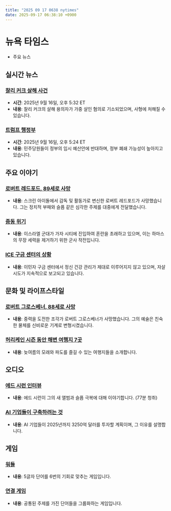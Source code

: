 ```yaml
---
title: "2025 09 17 0638 nytimes"
date: 2025-09-17 06:38:10 +0900
---
```


# 뉴욕 타임스
- 주요 뉴스

## 실시간 뉴스

### [찰리 커크 살해 사건](https://www.nytimes.com/live/2025/09/16/us/kirk-shooting-suspect-charges)
- **시간**: 2025년 9월 16일, 오후 5:32 ET
- **내용**: 찰리 커크의 살해 용의자가 가중 살인 혐의로 기소되었으며, 사형에 처해질 수 있습니다.
### [트럼프 행정부](https://www.nytimes.com/live/2025/09/16/us/trump-news)
- **시간**: 2025년 9월 16일, 오후 5:24 ET
- **내용**: 민주당원들이 정부의 임시 예산안에 반대하며, 정부 폐쇄 가능성이 높아지고 있습니다.

## 주요 이야기

### [로버트 레드포드, 89세로 사망](https://www.nytimes.com/2025/09/16/movies/robert-redford-dead.html)
- **내용**: 스크린 아이돌에서 감독 및 활동가로 변신한 로버트 레드포드가 사망했습니다. 그는 정치적 부패와 슬픔 같은 심각한 주제를 대중에게 전달했습니다.
### [중동 위기](https://www.nytimes.com/2025/09/16/world/middleeast/gaza-city-israel-invasion.html)
- **내용**: 이스라엘 군대가 가자 시티에 진입하여 혼란을 초래하고 있으며, 이는 하마스의 무장 세력을 제거하기 위한 군사 작전입니다.
### [ICE 구금 센터의 상황](https://www.nytimes.com/2025/09/16/health/ice-homeland-security-immigration-detention.html)
- **내용**: 이민자 구금 센터에서 정신 건강 관리가 제대로 이루어지지 않고 있으며, 자살 시도가 지속적으로 보고되고 있습니다.

## 문화 및 라이프스타일

### [로버트 그로스베너, 88세로 사망](https://www.nytimes.com/2025/09/12/arts/robert-grosvenor-dead.html)
- **내용**: 중력을 도전한 조각가 로버트 그로스베너가 사망했습니다. 그의 예술은 친숙한 물체를 신비로운 기계로 변형시켰습니다.
### [허리케인 시즌 동안 해변 여행지 7곳](https://www.nytimes.com/2025/09/16/travel/caribbean-vacation-hurricane-season.html)
- **내용**: 늦여름의 모래와 파도를 즐길 수 있는 여행지들을 소개합니다.

## 오디오

### [에드 시런 인터뷰](https://www.nytimes.com/2025/09/12/arts/music/ed-sheeran-interview-popcast.html)
- **내용**: 에드 시런이 그의 새 앨범과 슬픔 극복에 대해 이야기합니다. (77분 청취)
### [AI 기업들이 구축하려는 것](https://www.nytimes.com/2025/09/16/technology/what-exactly-are-ai-companies-trying-to-build-heres-a-guide.html)
- **내용**: AI 기업들이 2025년까지 3250억 달러를 투자할 계획이며, 그 이유를 설명합니다.

## 게임

### [워들](https://www.nytimes.com/games/wordle/index.html)
- **내용**: 5글자 단어를 6번의 기회로 맞추는 게임입니다.
### [연결 게임](https://www.nytimes.com/games/connections?GAMES_connectionsRollout_1130=1_ConnectionsV2)
- **내용**: 공통된 주제를 가진 단어들을 그룹화하는 게임입니다.